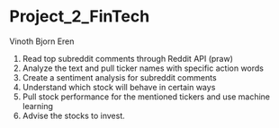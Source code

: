 # Project_2_FinTech

Vinoth
Bjorn
Eren

1. Read top subreddit comments through Reddit API (praw)
2. Analyze the text and pull ticker names with specific action words
3. Create a sentiment analysis for subreddit comments
3. Understand which stock will behave in certain ways
4. Pull stock performance for the mentioned tickers and use machine learning
5. Advise the stocks to invest.
